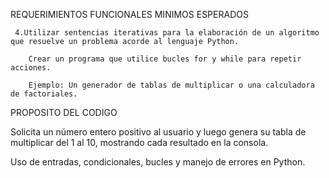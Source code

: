 REQUERIMIENTOS FUNCIONALES MINIMOS ESPERADOS

     4.Utilizar sentencias iterativas para la elaboración de un algoritmo que resuelve un problema acorde al lenguaje Python.

        Crear un programa que utilice bucles for y while para repetir acciones.

        Ejemplo: Un generador de tablas de multiplicar o una calculadora de factoriales.

PROPOSITO DEL CODIGO

   Solicita un número entero positivo al usuario y luego genera su tabla de multiplicar del 1 al 10, mostrando cada resultado en la consola.

   Uso de entradas, condicionales, bucles y manejo de errores en Python.
